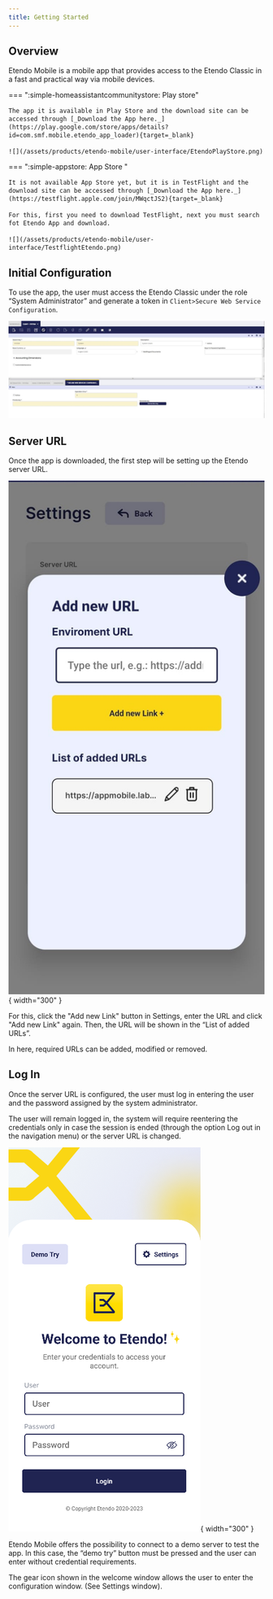 ```yaml
---
title: Getting Started
---
```


## Overview

Etendo Mobile is a mobile app that provides access to the Etendo Classic in a fast and practical way via mobile devices.

=== ":simple-homeassistantcommunitystore: Play store"

    The app it is available in Play Store and the download site can be accessed through [_Download the App here._](https://play.google.com/store/apps/details?id=com.smf.mobile.etendo_app_loader){target=_blank}

    ![](/assets/products/etendo-mobile/user-interface/EtendoPlayStore.png)

=== ":simple-appstore: App Store "

    It is not available App Store yet, but it is in TestFlight and the download site can be accessed through [_Download the App here._](https://testflight.apple.com/join/MWqctJS2){target=_blank}

    For this, first you need to download TestFlight, next you must search fot Etendo App and download.

    ![](/assets/products/etendo-mobile/user-interface/TestflightEtendo.png)

## Initial Configuration

To use the app, the user must access the Etendo Classic under the role “System Administrator” and generate a token in `Client>Secure Web Service Configuration`.

![](/assets/drive/FsABaJyI_6qxEtcAclALLbHXvoZbuMyyj9Md6M4_7ohvisQ3GVMEjCX05xjdPzRmvgcNqbMku306aaQTxrh34HckHZHBnXcy9iOXQypHsJSGLroa2lGI4Mzr_qPEOiWVc7JYEEGl.png)

## Server URL

Once the app is downloaded, the first step will be setting up the Etendo server URL.

![](/assets/products/etendo-mobile/user-interface/AddNewUrlMobile.jpeg){ width="300" }

For this, click the "Add new Link" button in Settings, enter the URL and click "Add new Link" again. Then, the URL will be shown in the “List of added URLs”.

In here, required URLs can be added, modified or removed.

## Log In

Once the server URL is configured, the user must log in entering the user and the password assigned by the system administrator.

The user will remain logged in, the system will require reentering the credentials only in case the session is ended (through the option Log out in the navigation menu) or the server URL is changed.

![](/assets/products/etendo-mobile/user-interface/LoginScreen.png){ width="300" }

Etendo Mobile offers the possibility to connect to a demo server to test the app. In this case, the “demo try” button must be pressed and the user can enter without credential requirements.

The gear icon shown in the welcome window allows the user to enter the configuration window. (See Settings window).
